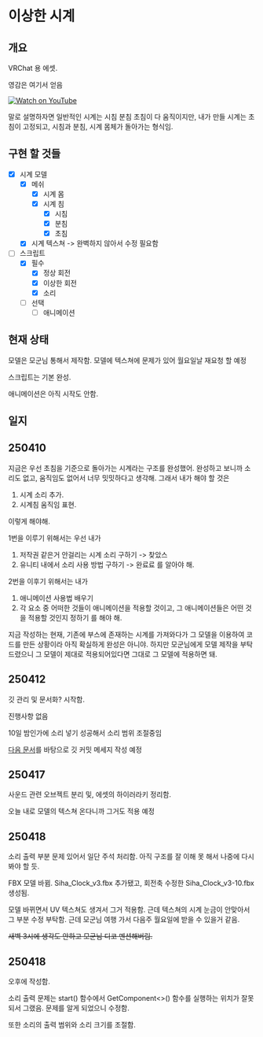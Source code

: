 # 이상한 시계

## 개요

VRChat 용 에셋.

영감은 여기서 얻음

[![Watch on YouTube](https://img.youtube.com/vi/pLLDpAxqWKY/0.jpg)](https://www.youtube.com/watch?v=pLLDpAxqWKY)

말로 설명하자면 일반적인 시계는 시침 분침 초침이 다 움직이지만, 내가 만들 시계는 초침이 고정되고, 시침과 분침, 시계 몸체가 돌아가는 형식임.

## 구현 할 것들

- [x] 시계 모델
  - [x] 메쉬
      - [x] 시계 몸
      - [x] 시계 침
          - [x] 시침
          - [x] 분침
          - [x] 초침
  - [x] 시계 텍스쳐 -> 완벽하지 않아서 수정 필요함

- [ ] 스크립트
    - [x] 필수
        - [x] 정상 회전
        - [x] 이상한 회전
        - [x] 소리
    - [ ] 선택
        - [ ] 애니메이션

## 현재 상태

모델은 모군님 통해서 제작함. 모델에 텍스쳐에 문제가 있어 월요일날 재요청 할 예정

스크립트는 기본 완성.

애니메이션은 아직 시작도 안함.

## 일지

## 250410
지금은 우선 초침을 기준으로 돌아가는 시계라는 구조를 완성했어. 완성하고 보니까 소리도 없고, 움직임도 없어서 너무 밋밋하다고 생각해.
그래서 내가 해야 할 것은

1. 시계 소리 추가.
2. 시계침 움직임 표현.

이렇게 해야해.

1번을 이루기 위해서는 우선 내가
1. 저작권 같은거 안걸리는 시계 소리 구하기 -> 찾았스
2. 유니티 내에서 소리 사용 방법 구하기 -> 완료료
를 알아야 해.

2번을 이후기 위해서는 내가
1. 애니메이션 사용법 배우기
2. 각 요소 중 어떠한 것들이 애니메이션을 적용할 것이고, 그 애니메이션들은 어떤 것을 적용할 것인지 정하기
를 해야 해.

지금 작성하는 현재, 기존에 부스에 존재하는 시계를 가져와다가 그 모델을 이용하여 코드를 만든 상황이라 아직 확실하게 완성은 아니야.
하지만 모군님에게 모델 제작을 부탁드렸으니 그 모델이 제대로 적용되어있다면 그대로 그 모델에 적용하면 돼.

## 250412

깃 관리 및 문서화? 시작함.

진행사항 없음

10일 밤인가에 소리 넣기 성공해서 소리 범위 조절중임

[다음 문서](https://www.conventionalcommits.org/ko/v1.0.0/)를 바탕으로 깃 커밋 메세지 작성 예정

## 250417

사운드 관련 오브젝트 분리 및, 에셋의 하이러라키 정리함.

오늘 내로 모델의 텍스쳐 온다니까 그거도 적용 예정

## 250418

소리 출력 부분 문제 있어서 일단 주석 처리함. 아직 구조를 잘 이해 못 해서 나중에 다시 봐야 할 듯.

FBX 모델 바뀜. Siha_Clock_v3.fbx 추가됐고, 회전축 수정한 Siha_Clock_v3-10.fbx 생성됨.

모델 바뀌면서 UV 텍스쳐도 생겨서 그거 적용함.
근데 텍스쳐의 시계 눈금이 안맞아서 그 부분 수정 부탁함. 근데 모군님 여행 가서 다음주 월요일에 받을 수 있을거 같음.

~~새벽 3시에 생각도 안하고 모군님 디코 멘션해버림.~~

## 250418

오후에 작성함.

소리 출력 문제는 start() 함수에서 GetComponent<>() 함수를 실행하는 위치가 잘못되서 그랬음. 문제를 알게 되었으니 수정함.

또한 소리의 출력 범위와 소리 크기를 조절함.